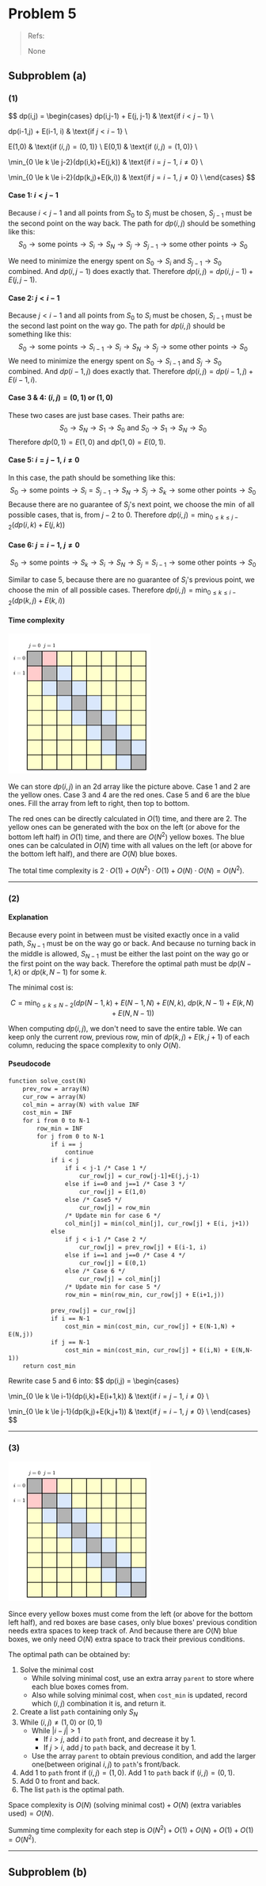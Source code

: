 # Problem 5

> Refs:
>
> None

## Subproblem (a)

### (1)

$$
dp(i,j) = 
\begin{cases}
dp(i,j-1) + E(j, j-1)
& \text{if $i<j-1$} \\

dp(i-1,j) + E(i-1, i)
& \text{if $j<i-1$} \\

E(1,0)
& \text{if $(i,j)=(0,1)$} \\
E(0,1)
& \text{if $(i,j)=(1,0)$} \\

\min_{0 \le k \le j-2}(dp(i,k)+E(j,k))
& \text{if $i=j-1$, $i\ne0$} \\

\min_{0 \le k \le i-2}(dp(k,j)+E(k,i))
& \text{if $j=i-1$, $j\ne0$} \\
\end{cases}
$$

#### Case 1: $i<j-1$

Because $i<j-1$ and all points from $S_0$ to $S_j$ must be chosen,  $S_{j-1}$ must be the second point on the way back. The path for $dp(i,j)$ should be something like this:
$$
S_0 \to \text{some points} \to S_i \to S_N \to S_j \to S_{j-1}
\to \text{some other points} \to S_0
$$

We need to minimize the energy spent on $S_0 \to S_i$ and $S_{j-1} \to S_0$  combined. And $dp(i,j-1)$ does exactly that. Therefore $dp(i,j) = dp(i,j-1) + E(j, j-1)$.

#### Case 2: $j<i-1$

Because $j<i-1$ and all points from $S_0$ to $S_i$ must be chosen,  $S_{i-1}$ must be the second last point on the way go. The path for $dp(i,j)$ should be something like this:
$$
S_0 \to \text{some points} \to S_{i-1} \to S_i \to S_N \to S_j
\to \text{some other points} \to S_0
$$
We need to minimize the energy spent on $S_0 \to S_{i-1}$ and $S_j \to S_0$ combined. And $dp(i-1,j)$ does exactly that. Therefore $dp(i,j)=dp(i-1,j) + E(i-1, i)$.

#### Case 3 & 4: $(i,j)=(0,1) \text{ or }(1,0)$

These two cases are just base cases. Their paths are:
$$
S_0 \to S_N \to S_1 \to S_0 \text{ and } S_0 \to S_1 \to S_N \to S_0
$$
Therefore $dp(0,1)=E(1,0)$ and $dp(1,0) = E(0,1)$.

#### Case 5: $i=j-1,\ i\ne0$

In this case, the path should be something like this:
$$
S_0 \to \text{some points} \to S_i = S_{j-1}
\to S_N \to S_j \to S_k \to \text{some other points} \to S_0
$$
Because there are no guarantee of $S_j$'s next point, we choose the $\min$ of all possible cases, that is, from $j-2$ to $0$. Therefore $dp(i,j) = \min_{0 \le k \le j-2}(dp(i,k)+E(j,k))$

#### Case 6: $j=i-1,\ j\ne0$

$$
S_0 \to \text{some points} \to S_k \to S_i
\to S_N \to S_j=S_{i-1} \to \text{some other points} \to S_0
$$

Similar to case 5, because there are no guarantee of $S_i$'s previous point, we choose the $\min$ of all possible cases. Therefore $dp(i,j)=\min_{0 \le k \le i-2}(dp(k,j)+E(k,i))$

#### Time complexity

<img src="ada-hw2-p5-a-1.png" alt="ada-hw2-p5-a-1" style="zoom:50%;" />

We can store $dp(i,j)$ in an 2d array like the picture above. Case 1 and 2 are the yellow ones. Case 3 and 4 are the red ones. Case 5 and 6 are the blue ones. Fill the array from left to right, then top to bottom.

The red ones can be directly calculated in $O(1)$ time, and there are $2$. The yellow ones can be generated with the box on the left (or above for the bottom left half) in $O(1)$ time, and there are $O(N^2)$ yellow boxes. The blue ones can be calculated in $O(N)$ time with all values on the left (or above for the bottom left half), and there are $O(N)$ blue boxes.

The total time complexity is $2 \cdot O(1) + O(N^2) \cdot O(1) + O(N) \cdot O(N) = O(N^2)$.

---

### (2)

#### Explanation

Because every point in between must be visited exactly once in a valid path, $S_{N-1}$ must be on the way go or back. And because no turning back in the middle is allowed, $S_{N-1}$ must be either the last point on the way go or the first point on the way back. Therefore the optimal path must be $dp(N-1, k)$ or $dp(k, N-1)$ for some $k$.

The minimal cost is:

$$
C=\min_{0 \le k\le N-2}(dp(N-1, k)+E(N-1,N)+E(N,k),\ dp(k, N-1)+E(k,N)+E(N,N-1))
$$

When computing $dp(i,j)$, we don't need to save the entire table. We can keep only the current row, previous row, min of $dp(k,j)+E(k,j+1)$ of each column, reducing the space complexity to only $O(N)$.

#### Pseudocode

```pseudocode
function solve_cost(N)
    prev_row = array(N)
    cur_row = array(N)
    col_min = array(N) with value INF
    cost_min = INF
    for i from 0 to N-1
        row_min = INF
        for j from 0 to N-1
            if i == j
                continue
            if i < j
                if i < j-1 /* Case 1 */
                    cur_row[j] = cur_row[j-1]+E(j,j-1)
                else if i==0 and j==1 /* Case 3 */
                    cur_row[j] = E(1,0)
                else /* Case5 */
                    cur_row[j] = row_min
                /* Update min for case 6 */
                col_min[j] = min(col_min[j], cur_row[j] + E(i, j+1))
            else
                if j < i-1 /* Case 2 */
                    cur_row[j] = prev_row[j] + E(i-1, i)
                else if i==1 and j==0 /* Case 4 */
                    cur_row[j] = E(0,1)
                else /* Case 6 */
                    cur_row[j] = col_min[j]
                /* Update min for case 5 */
                row_min = min(row_min, cur_row[j] + E(i+1,j))

            prev_row[j] = cur_row[j]
            if i == N-1
                cost_min = min(cost_min, cur_row[j] + E(N-1,N) + E(N,j))
            if j == N-1
            	cost_min = min(cost_min, cur_row[j] + E(i,N) + E(N,N-1))
    return cost_min
```

Rewrite case 5 and 6 into:
$$
dp(i,j) = 
\begin{cases}

\min_{0 \le k \le i-1}(dp(i,k)+E(i+1,k))
& \text{if $i=j-1$, $i\ne0$} \\

\min_{0 \le k \le j-1}(dp(k,j)+E(k,j+1))
& \text{if $j=i-1$, $j\ne0$} \\
\end{cases}
$$

---

### (3)

<img src="ada-hw2-p5-a-1.png" alt="ada-hw2-p5-a-1" style="zoom:50%;" />

Since every yellow boxes must come from the left (or above for the bottom left half), and red boxes are base cases, only blue boxes' previous condition needs extra spaces to keep track of. And because there are $O(N)$ blue boxes, we only need $O(N)$ extra space to track their previous conditions.

The optimal path can be obtained by:

1. Solve the minimal cost
   - While solving minimal cost, use an extra array `parent` to store where each blue boxes comes from.
   - Also while solving minimal cost, when `cost_min` is updated, record which $(i,j)$ combination it is, and return it.
2. Create a list `path` containing only $S_N$
3. While $(i,j)\ne(1,0) \text{ or }(0,1)$
   - While $|i-j| > 1$
     - If $i>j$, add $i$ to `path` front, and decrease it by $1$.
     - If $j>i$, add $j$ to `path` back, and decrease it by $1$.
   - Use the array `parent` to obtain previous condition, and add the larger one(between original $i,j$) to `path`'s front/back.
4. Add $1$ to `path` front if $(i,j)=(1,0)$. Add $1$ to `path` back if $(i,j)=(0,1)$.
5. Add $0$ to front and back.
6. The list `path` is the optimal path.

Space complexity is $O(N) \text{ (solving minimal cost)} + O(N) \text{ (extra variables used)}=O(N)$.

Summing time complexity for each step is $O(N^2)+O(1)+O(N)+O(1)+O(1)=O(N^2)$.

---

## Subproblem (b)

